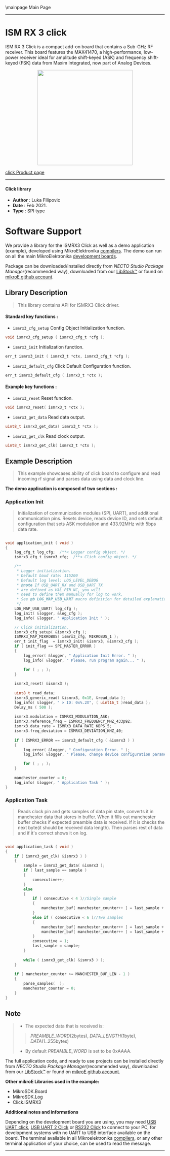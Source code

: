 \mainpage Main Page

---
# ISM RX 3 click

ISM RX 3 Click is a compact add-on board that contains a Sub-GHz RF receiver. This board features the MAX41470, a high-performance, low-power receiver ideal for amplitude shift-keyed (ASK) and frequency shift-keyed (FSK) data from Maxim Integrated, now part of Analog Devices.

<p align="center">
  <img src="https://download.mikroe.com/images/click_for_ide/ismrx3_click.png" height=300px>
</p>

[click Product page](https://www.mikroe.com/ism-rx-3-click)

---


#### Click library

- **Author**        : Luka FIlipovic
- **Date**          : Feb 2021.
- **Type**          : SPI type


# Software Support

We provide a library for the ISMRX3 Click
as well as a demo application (example), developed using MikroElektronika
[compilers](https://www.mikroe.com/necto-studio).
The demo can run on all the main MikroElektronika [development boards](https://www.mikroe.com/development-boards).

Package can be downloaded/installed directly from *NECTO Studio Package Manager*(recommended way), downloaded from our [LibStock&trade;](https://libstock.mikroe.com) or found on [mikroE github account](https://github.com/MikroElektronika/mikrosdk_click_v2/tree/master/clicks).

## Library Description

> This library contains API for ISMRX3 Click driver.

#### Standard key functions :

- `ismrx3_cfg_setup` Config Object Initialization function.
```c
void ismrx3_cfg_setup ( ismrx3_cfg_t *cfg );
```

- `ismrx3_init` Initialization function.
```c
err_t ismrx3_init ( ismrx3_t *ctx, ismrx3_cfg_t *cfg );
```

- `ismrx3_default_cfg` Click Default Configuration function.
```c
err_t ismrx3_default_cfg ( ismrx3_t *ctx );
```

#### Example key functions :

- `ismrx3_reset` Reset function.
```c
void ismrx3_reset( ismrx3_t *ctx );
```

- `ismrx3_get_data` Read data output.
```c
uint8_t ismrx3_get_data( ismrx3_t *ctx );
```

- `ismrx3_get_clk` Read clock output.
```c
uint8_t ismrx3_get_clk( ismrx3_t *ctx );
```

## Example Description

> This example showcases ability of click board to configure 
and read incoming rf signal and parses data using data and clock line.

**The demo application is composed of two sections :**

### Application Init

> Initialization of communication modules (SPI, UART), and additional 
communication pins. Resets device, reads device ID, and sets default
configuration that sets ASK modulation and 433.92MHz with 5bps data rate.

```c

void application_init ( void )
{
    log_cfg_t log_cfg;  /**< Logger config object. */
    ismrx3_cfg_t ismrx3_cfg;  /**< Click config object. */

    /** 
     * Logger initialization.
     * Default baud rate: 115200
     * Default log level: LOG_LEVEL_DEBUG
     * @note If USB_UART_RX and USB_UART_TX 
     * are defined as HAL_PIN_NC, you will 
     * need to define them manually for log to work. 
     * See @b LOG_MAP_USB_UART macro definition for detailed explanation.
     */
    LOG_MAP_USB_UART( log_cfg );
    log_init( &logger, &log_cfg );
    log_info( &logger, " Application Init " );

    // Click initialization.
    ismrx3_cfg_setup( &ismrx3_cfg );
    ISMRX3_MAP_MIKROBUS( ismrx3_cfg, MIKROBUS_1 );
    err_t init_flag  = ismrx3_init( &ismrx3, &ismrx3_cfg );
    if ( init_flag == SPI_MASTER_ERROR )
    {
        log_error( &logger, " Application Init Error. " );
        log_info( &logger, " Please, run program again... " );

        for ( ; ; );
    }
    
    ismrx3_reset( &ismrx3 );
    
    uint8_t read_data;
    ismrx3_generic_read( &ismrx3, 0x1E, &read_data );
    log_info( &logger, " > ID: 0x%.2X", ( uint16_t )read_data );
    Delay_ms ( 500 );
    
    ismrx3.modulation = ISMRX3_MODULATION_ASK;
    ismrx3.reference_freq = ISMRX3_FREQUENCY_MHZ_433p92;
    ismrx3.data_rate = ISMRX3_DATA_RATE_KBPS_5;
    ismrx3.freq_deviation = ISMRX3_DEVIATION_KHZ_40;
    
    if ( ISMRX3_ERROR == ismrx3_default_cfg ( &ismrx3 ) )
    {
        log_error( &logger, " Configuration Error. " );
        log_info( &logger, " Please, change device configuration parameters and run program again... " );

        for ( ; ; );
    }
    
    manchester_counter = 0;
    log_info( &logger, " Application Task " );
}

```

### Application Task

> Reads clock pin and gets samples of data pin state, converts it in manchester
data that stores in buffer. When it fills out manchester buffer checks if 
expected preamble data is received. If it is checks the next byte(it should be
received data length). Then parses rest of data and if it's correct shows it on log.

```c

void application_task ( void )
{    
    if ( ismrx3_get_clk( &ismrx3 ) )
    {
        sample = ismrx3_get_data( &ismrx3 );
        if ( last_sample == sample )
        {
            consecutive++; 
        }
        else
        {
            if ( consecutive < 4 )//Single sample
            {
                manchester_buf[ manchester_counter++ ] = last_sample + 48;//Convert to ascii 1/0
            }
            else if ( consecutive < 6 )//Two samples
            {
                manchester_buf[ manchester_counter++ ] = last_sample + 48;//Convert to ascii 1/0
                manchester_buf[ manchester_counter++ ] = last_sample + 48;//Convert to ascii 1/0
            }
            consecutive = 1;
            last_sample = sample;
        }
        
        while ( ismrx3_get_clk( &ismrx3 ) );
    }
    
    if ( manchester_counter >= MANCHESTER_BUF_LEN - 1 )
    {
        parse_samples(  ); 
        manchester_counter = 0;
    }
}

```

## Note

> - The expected data that is received is:
  >> _PREAMBLE_WORD_(2bytes), _DATA_LENGTH_(1byte), _DATA_(1..255bytes) 
> - By default _PREAMBLE_WORD_ is set to be 0xAAAA.

The full application code, and ready to use projects can be installed directly from *NECTO Studio Package Manager*(recommended way), downloaded from our [LibStock&trade;](https://libstock.mikroe.com) or found on [mikroE github account](https://github.com/MikroElektronika/mikrosdk_click_v2/tree/master/clicks).

**Other mikroE Libraries used in the example:**

- MikroSDK.Board
- MikroSDK.Log
- Click.ISMRX3

**Additional notes and informations**

Depending on the development board you are using, you may need
[USB UART click](http://shop.mikroe.com/usb-uart-click),
[USB UART 2 Click](http://shop.mikroe.com/usb-uart-2-click) or
[RS232 Click](http://shop.mikroe.com/rs232-click) to connect to your PC, for
development systems with no UART to USB interface available on the board. The
terminal available in all Mikroelektronika
[compilers](http://shop.mikroe.com/compilers), or any other terminal application
of your choice, can be used to read the message.

---
